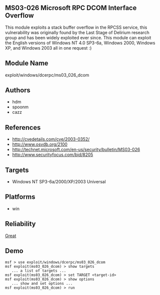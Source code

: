 ## MS03-026 Microsoft RPC DCOM Interface Overflow

This module exploits a stack buffer overflow in the RPCSS 
service, this vulnerability was originally found by the Last 
Stage of Delirium research group and has been widely 
exploited ever since. This module can exploit the English 
versions of Windows NT 4.0 SP3-6a, Windows 2000, Windows XP, 
and Windows 2003 all in one request :)


## Module Name
exploit/windows/dcerpc/ms03_026_dcom

## Authors
* hdm
* spoonm
* cazz


## References
* http://cvedetails.com/cve/2003-0352/
* http://www.osvdb.org/2100
* http://technet.microsoft.com/en-us/security/bulletin/MS03-026
* http://www.securityfocus.com/bid/8205



## Targets
* Windows NT SP3-6a/2000/XP/2003 Universal


## Platforms
* win

## Reliability
[Great](https://github.com/rapid7/metasploit-framework/wiki/Exploit-Ranking)

## Demo

```
msf > use exploit/windows/dcerpc/ms03_026_dcom
msf exploit(ms03_026_dcom) > show targets
   ... a list of targets ...
msf exploit(ms03_026_dcom) > set TARGET <target-id>
msf exploit(ms03_026_dcom) > show options
   ... show and set options ...
msf exploit(ms03_026_dcom) > run
```
    
    